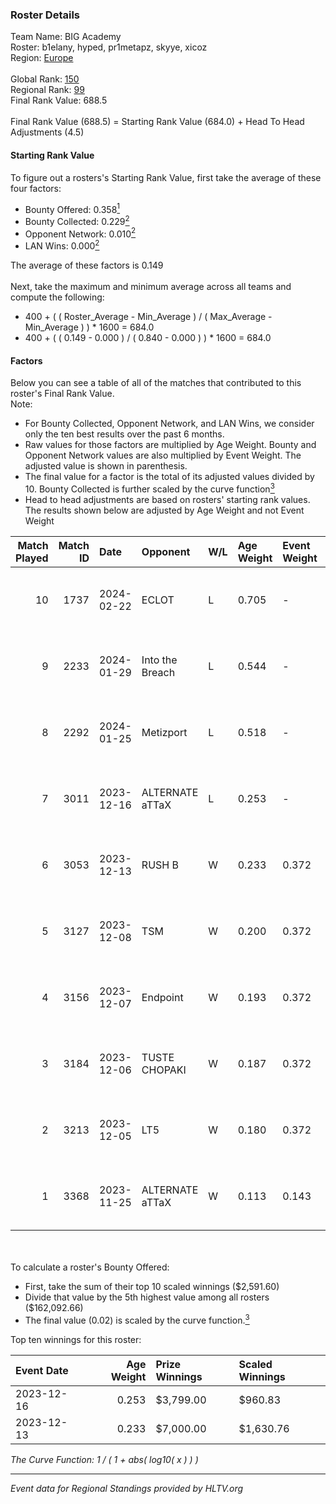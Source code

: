 ### Roster Details<br />
Team Name: BIG Academy<br />
Roster: b1elany, hyped, pr1metapz, skyye, xicoz<br />
Region: [Europe]( ../standings_europe.md)<br />
<br />
Global Rank: [150](../standings_global.md)<br />
Regional Rank: [99]( ../standings_europe.md)<br />
Final Rank Value:  688.5<br />
<br />
Final Rank Value (688.5) = Starting Rank Value (684.0) + Head To Head Adjustments (4.5)<br />

#### Starting Rank Value<br />
To figure out a rosters's Starting Rank Value, first take the average of these four factors:<br />
- Bounty Offered: 0.358[<sup>1</sup>](#table2)
- Bounty Collected: 0.229[<sup>2</sup>](#table1)
- Opponent Network: 0.010[<sup>2</sup>](#table1)
- LAN Wins: 0.000[<sup>2</sup>](#table1)

The average of these factors is 0.149<br />
<br />
Next, take the maximum and minimum average across all teams and compute the following:<br />
- 400 + ( ( Roster_Average - Min_Average ) / ( Max_Average - Min_Average ) ) * 1600 = 684.0
- 400 + ( ( 0.149 - 0.000 ) / ( 0.840 - 0.000 ) ) * 1600 = 684.0


#### Factors<br />
Below you can see a table of all of the matches that contributed to this roster's Final Rank Value.<br />
Note:<br />

- For Bounty Collected, Opponent Network, and LAN Wins, we consider only the ten best results over the past 6 months.
- Raw values for those factors are multiplied by Age Weight. Bounty and Opponent Network values are also multiplied by Event Weight. The adjusted value is shown in parenthesis.
- The final value for a factor is the total of its adjusted values divided by 10. Bounty Collected is further scaled by the curve function[<sup>3</sup>](#curveFunction)
- Head to head adjustments are based on rosters' starting rank values. The results shown below are adjusted by Age Weight and not Event Weight
<span id="table1"></span><br />


| Match Played | Match ID | Date       | Opponent        | W/L | Age Weight | Event Weight | Bounty Collected | Opponent Network | LAN Wins  | H2H Adj. | Roster                                  |
| -: | -: | :- | :- | :- | :- | :- | :- | :- | :- | -: | :- |
|           10 |     1737 | 2024-02-22 | ECLOT           | L   | 0.705      | -            | -                | -                | -         |    -2.29 | b1elany, hyped, pr1metapz, skyye, xicoz |
|            9 |     2233 | 2024-01-29 | Into the Breach | L   | 0.544      | -            | -                | -                | -         |    -6.38 | b1elany, hyped, pr1metapz, skyye, xicoz |
|            8 |     2292 | 2024-01-25 | Metizport       | L   | 0.518      | -            | -                | -                | -         |    -2.79 | b1elany, hyped, pr1metapz, skyye, xicoz |
|            7 |     3011 | 2023-12-16 | ALTERNATE aTTaX | L   | 0.253      | -            | -                | -                | -         |    -1.35 | ArroW, hyped, MRC9, pr1metapz, skyye    |
|            6 |     3053 | 2023-12-13 | RUSH B          | W   | 0.233      | 0.372        | 0.006 (0.001)    | 0.340 (0.029)    | 0 (0.000) |     4.41 | ArroW, hyped, MRC9, pr1metapz, skyye    |
|            5 |     3127 | 2023-12-08 | TSM             | W   | 0.200      | 0.372        | 0.008 (0.001)    | 0.074 (0.006)    | 0 (0.000) |     3.28 | ArroW, hyped, MRC9, pr1metapz, skyye    |
|            4 |     3156 | 2023-12-07 | Endpoint        | W   | 0.193      | 0.372        | 0.020 (0.001)    | 0.694 (0.050)    | 0 (0.000) |     4.67 | ArroW, hyped, MRC9, pr1metapz, skyye    |
|            3 |     3184 | 2023-12-06 | TUSTE CHOPAKI   | W   | 0.187      | 0.372        | 0.000 (0.000)    | 0.008 (0.001)    | 0 (0.000) |     0.99 | ArroW, hyped, MRC9, pr1metapz, skyye    |
|            2 |     3213 | 2023-12-05 | LT5             | W   | 0.180      | 0.372        | 0.000 (0.000)    | 0.008 (0.001)    | 0 (0.000) |     0.95 | ArroW, hyped, MRC9, pr1metapz, skyye    |
|            1 |     3368 | 2023-11-25 | ALTERNATE aTTaX | W   | 0.113      | 0.143        | 0.104 (0.002)    | 0.779 (0.013)    | 0 (0.000) |     3.04 | ArroW, hyped, MRC9, pr1metapz, skyye    |

<br />
<span id="table2"></span><br />
To calculate a roster's Bounty Offered:<br />

- First, take the sum of their top 10 scaled winnings ($2,591.60)
- Divide that value by the 5th highest value among all rosters ($162,092.66)
- The final value (0.02) is scaled by the curve function.[<sup>3</sup>](#curveFunction)

Top ten winnings for this roster:<br />

| Event Date | Age Weight | Prize Winnings | Scaled Winnings |
| :- | -: | :- | :- |
| 2023-12-16 |      0.253 | $3,799.00      | $960.83         |
| 2023-12-13 |      0.233 | $7,000.00      | $1,630.76       |


<span id="curveFunction"></span>_The Curve Function: 1 / ( 1 + abs( log10( x ) ) )_<br />

---
_Event data for Regional Standings provided by HLTV.org_<br />
